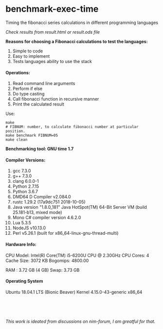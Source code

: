 # benchmark-exec-time
Timing the fibonacci series calculations in different programming languages

*Check results from result.html or result.ods file*


**Reasons for choosing a Fibonacci calculations to test the languages:**
1. Simple to code
2. Easy to implement
3. Tests languages ability to use the stack

#### Operations:
1. Read command line arguments
2. Perform if else
3. Do type casting
4. Call fibonacci function in recursive manner
5. Print the calculated result

Use:
```
make
# FIBNUM: number, to calculate fibonacci number at particular position.
make benchmark FIBNUM=05
make clean
```

**Benchmarking tool: GNU time 1.7**

#### Compiler Versions:
1. gcc 7.3.0
2. g++ 7.3.0
3. clang 6.0.0-1
4. Python 2.7.15
5. Python 3.6.7
6. DMD64 D Compiler v2.084.0
7. rustc 1.29.2 (17a9dc751 2018-10-05)
8. Java version "1.8.0_181"
   Java HotSpot(TM) 64-Bit Server VM (build 25.181-b13, mixed mode)
9. Mono C# compiler version 4.6.2.0
10. Lua 5.3.5
11. NodeJS v10.13.0
12. Perl v5.26.1 (built for x86_64-linux-gnu-thread-multi)

#### Hardware Info:
CPU Model: Intel(R) Core(TM) i5-6200U CPU @ 2.30GHz
CPU Cores: 4
Cache Size: 3072 KB
Bogomips: 4800.00

RAM : 3.72 GB (4 GB)
Swap: 3.73 GB

#### Operating System
Ubuntu 18.04.1 LTS (Bionic Beaver)
Kernel 4.15.0-43-generic x86_64


<br><br><br>

_This work is ideated from discussions on nim-forum, I am greatful for that._
